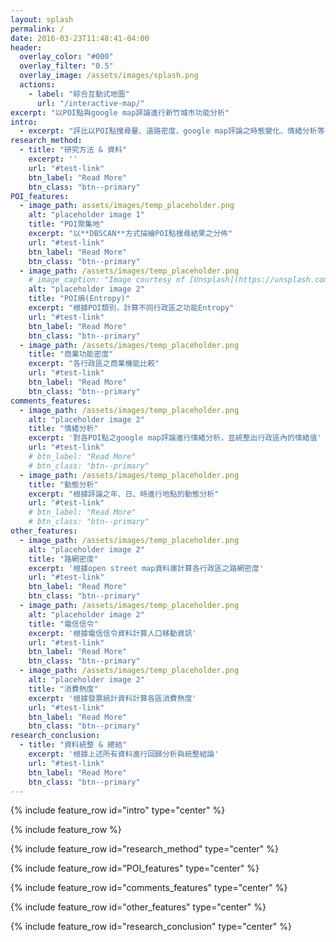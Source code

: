```yaml
---
layout: splash
permalink: /
date: 2016-03-23T11:48:41-04:00
header:
  overlay_color: "#000"
  overlay_filter: "0.5"
  overlay_image: /assets/images/splash.png
  actions:
    - label: "綜合互動式地圖"
      url: "/interactive-map/"
excerpt: "以POI點與google map評論進行新竹城市功能分析"
intro: 
  - excerpt: "評比以POI點搜尋量、道路密度、google map評論之時態變化、情緒分析等，解析新竹各行政區之城市功能\n以下為各項目分析內容，請點入觀看"
research_method:
  - title: "研究方法 & 資料"
    excerpt: ''
    url: "#test-link"
    btn_label: "Read More"
    btn_class: "btn--primary"
POI_features:
  - image_path: assets/images/temp_placeholder.png
    alt: "placeholder image 1"
    title: "POI聚集地"
    excerpt: "以**DBSCAN**方式描繪POI點搜尋結果之分佈"
    url: "#test-link"
    btn_label: "Read More"
    btn_class: "btn--primary"
  - image_path: /assets/images/temp_placeholder.png
    # image_caption: "Image courtesy of [Unsplash](https://unsplash.com/)"
    alt: "placeholder image 2"
    title: "POI熵(Entropy)"
    excerpt: "根據POI類別，計算不同行政區之功能Entropy"
    url: "#test-link"
    btn_label: "Read More"
    btn_class: "btn--primary"
  - image_path: /assets/images/temp_placeholder.png
    title: "商業功能密度"
    excerpt: "各行政區之商業機能比較"
    url: "#test-link"
    btn_label: "Read More"
    btn_class: "btn--primary"
comments_features:
  - image_path: /assets/images/temp_placeholder.png
    alt: "placeholder image 2"
    title: "情緒分析"
    excerpt: '對各POI點之google map評論進行情緒分析，並統整出行政區內的情緒值'
    url: "#test-link"
    # btn_label: "Read More"
    # btn_class: "btn--primary"
  - image_path: /assets/images/temp_placeholder.png
    title: "動態分析"
    excerpt: "根據評論之年、日、時進行地點的動態分析"
    url: "#test-link"
    # btn_label: "Read More"
    # btn_class: "btn--primary"
other_features:
  - image_path: /assets/images/temp_placeholder.png
    alt: "placeholder image 2"
    title: "路網密度"
    excerpt: '根據open street map資料庫計算各行政區之路網密度'
    url: "#test-link"
    btn_label: "Read More"
    btn_class: "btn--primary"
  - image_path: /assets/images/temp_placeholder.png
    alt: "placeholder image 2"
    title: "電信信令"
    excerpt: '根據電信信令資料計算人口移動資訊'
    url: "#test-link"
    btn_label: "Read More"
    btn_class: "btn--primary"
  - image_path: /assets/images/temp_placeholder.png
    alt: "placeholder image 2"
    title: "消費熱度"
    excerpt: '根據發票統計資料計算各區消費熱度'
    url: "#test-link"
    btn_label: "Read More"
    btn_class: "btn--primary"
research_conclusion:
  - title: "資料統整 & 總結"
    excerpt: '根據上述所有資料進行回歸分析與統整結論'
    url: "#test-link"
    btn_label: "Read More"
    btn_class: "btn--primary"
---
```


{% include feature_row id="intro" type="center" %}

{% include feature_row %}

{% include feature_row id="research_method" type="center" %}

{% include feature_row id="POI_features" type="center" %}

{% include feature_row id="comments_features" type="center" %}

{% include feature_row id="other_features" type="center" %}

{% include feature_row id="research_conclusion" type="center" %}